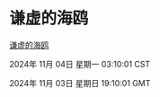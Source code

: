 # 谦虚的海鸥
[谦虚的海鸥](http://219.139.197.74:56308/qxdho/course/base/hotlink/index.php)

2024年 11月 04日 星期一 03:10:01 CST

2024年 11月 03日 星期日 19:10:01 GMT
